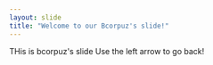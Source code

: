 ```yaml
---
layout: slide
title: "Welcome to our Bcorpuz's slide!"
---
```

THis is bcorpuz's slide
Use the left arrow to go back!
